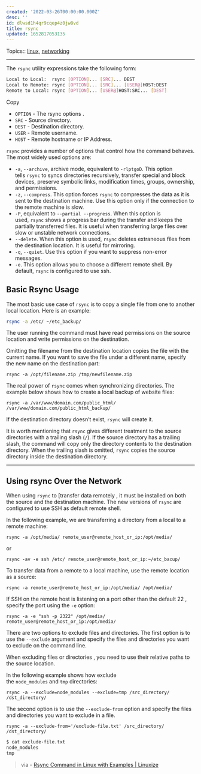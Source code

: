 ```yaml
---
created: '2022-03-26T00:00:00.000Z'
desc: ''
id: dlwsd1h4qr9cqep4z0jw8vd
title: rsync
updated: 1652817053135
---
```

   
Topics::  [linux](../topics/linux.md), [networking](../topics/networking.md)   
   
   
---   
   
The `rsync` utility expressions take the following form:   
   
```sh
Local to Local:  rsync [OPTION]... [SRC]... DEST
Local to Remote: rsync [OPTION]... [SRC]... [USER@]HOST:DEST
Remote to Local: rsync [OPTION]... [USER@]HOST:SRC... [DEST]
```
   
   
Copy   
   
   
- `OPTION` - The rsync options .   
- `SRC` - Source directory.   
- `DEST` - Destination directory.   
- `USER` - Remote username.   
- `HOST` - Remote hostname or IP Address.   
   
`rsync` provides a number of options that control how the command behaves. The most widely used options are:   
   
   
- `-a`, `--archive`, archive mode, equivalent to `-rlptgoD`. This option tells `rsync` to syncs directories recursively, transfer special and block devices, preserve symbolic links, modification times, groups, ownership, and permissions.   
- `-z`, `--compress`. This option forces `rsync` to compresses the data as it is sent to the destination machine. Use this option only if the connection to the remote machine is slow.   
- `-P`, equivalent to `--partial --progress`. When this option is used, `rsync` shows a progress bar during the transfer and keeps the partially transferred files. It is useful when transferring large files over slow or unstable network connections.   
- `--delete`. When this option is used, `rsync` deletes extraneous files from the destination location. It is useful for mirroring.   
- `-q`, `--quiet`. Use this option if you want to suppress non-error messages.   
- `-e`. This option allows you to choose a different remote shell. By default, `rsync` is configured to use ssh.   
   
## Basic Rsync Usage   
   
The most basic use case of `rsync` is to copy a single file from one to another local location. Here is an example:   
   
```bash
rsync -a /etc/ ~/etc_backup/
```
   
   
The user running the command must have read permissions on the source location and write permissions on the destination.   
   
Omitting the filename from the destination location copies the file with the current name. If you want to save the file under a different name, specify the new name on the destination part:   
   
```
rsync -a /opt/filename.zip /tmp/newfilename.zip
```
   
   
The real power of `rsync` comes when synchronizing directories. The example below shows how to create a local backup of website files:   
   
```
rsync -a /var/www/domain.com/public_html/ /var/www/domain.com/public_html_backup/
```
   
   
If the destination directory doesn’t exist, `rsync` will create it.   
   
It is worth mentioning that `rsync` gives different treatment to the source directories with a trailing slash (`/`). If the source directory has a trailing slash, the command will copy only the directory contents to the destination directory. When the trailing slash is omitted, `rsync` copies the source directory inside the destination directory.   
   
   
---   
   
## Using rsync Over the Network   
   
When using `rsync` to [transfer data remotely , it must be installed on both the source and the destination machine. The new versions of `rsync` are configured to use SSH as default remote shell.   
   
In the following example, we are transferring a directory from a local to a remote machine:   
   
```
rsync -a /opt/media/ remote_user@remote_host_or_ip:/opt/media/
```
   
   
or   
   
```
rsync -av -e ssh /etc/ remote_user@remote_host_or_ip:~/etc_bacup/
```
   
   
To transfer data from a remote to a local machine, use the remote location as a source:   
   
```
rsync -a remote_user@remote_host_or_ip:/opt/media/ /opt/media/
```
   
   
If SSH on the remote host is listening on a port other than the default 22 , specify the port using the `-e` option:   
   
```
rsync -a -e "ssh -p 2322" /opt/media/ remote_user@remote_host_or_ip:/opt/media/
```
   
   
There are two options to exclude files and directories. The first option is to use the `--exclude` argument and specify the files and directories you want to exclude on the command line.   
   
When excluding files or directories , you need to use their relative paths to the source location.   
   
In the following example shows how exclude the `node_modules` and `tmp` directories:   
   
```
rsync -a --exclude=node_modules --exclude=tmp /src_directory/ /dst_directory/
```
   
   
The second option is to use the `--exclude-from` option and specify the files and directories you want to exclude in a file.   
   
```
rsync -a --exclude-from='/exclude-file.txt' /src_directory/ /dst_directory/
```
   
   
```bash
$ cat exclude-file.txt
node_modules
tmp
```
   
   
> via - [Rsync Command in Linux with Examples | Linuxize](https://linuxize.com/post/how-to-use-rsync-for-local-and-remote-data-transfer-and-synchronization/)